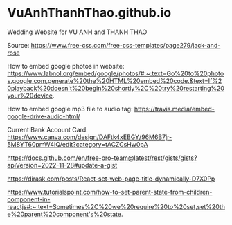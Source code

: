 # VuAnhThanhThao.github.io
Wedding Website for VU ANH and THANH THAO

Source: https://www.free-css.com/free-css-templates/page279/jack-and-rose

How to embed google photos in website:
https://www.labnol.org/embed/google/photos/#:~:text=Go%20to%20photos.google.com,generate%20the%20HTML%20embed%20code.&text=If%20playback%20doesn't%20begin%20shortly%2C%20try%20restarting%20your%20device.

How to embed google mp3 file to audio tag:
https://travis.media/embed-google-drive-audio-html/

Current Bank Account Card:
https://www.canva.com/design/DAFtk4xEBGY/96M6B7jr-5M8YT60pmW4IQ/edit?category=tACZCsHw0pA

https://docs.github.com/en/free-pro-team@latest/rest/gists/gists?apiVersion=2022-11-28#update-a-gist

https://dirask.com/posts/React-set-web-page-title-dynamically-D7X0Pp

https://www.tutorialspoint.com/how-to-set-parent-state-from-children-component-in-reactjs#:~:text=Sometimes%2C%20we%20require%20to%20set,set%20the%20parent%20component's%20state.